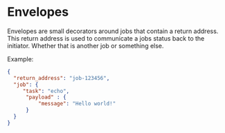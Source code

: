 Envelopes
=========

Envelopes are small decorators around jobs that contain a return address. This return address is used to communicate a jobs status back to the initiator. Whether that is another job or something else.

Example:

```json
{
  "return_address": "job-123456",
  "job": {
     "task": "echo",
      "payload" : {
          "message": "Hello world!"
      }
  }
}
```

